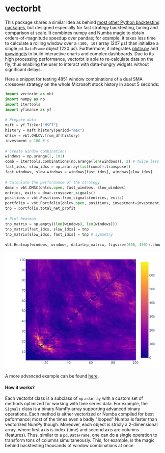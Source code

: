 # vectorbt

This package shares a similar idea as behind [most other Python backtesting packages](https://github.com/mementum/backtrader#alternatives), but designed especially for fast strategy backtesting, tuning and comparison at scale. It combines numpy and Numba magic to obtain orders-of-magnitude speedup over pandas; for example, it takes less time to calculate a rolling window over a `(100, 10)` array (207 µs) than initialize a single `pd.DataFrame` object (220 µs). Furthermore, it integrates [plotly.py](https://github.com/plotly/plotly.py) and [ipywidgets](https://github.com/jupyter-widgets/ipywidgets) to build interactive charts and complex dashboards. Due to its high processing performance, vectorbt is able to re-calculate data on the fly, thus enabling the user to interact with data-hungry widgets without significant delays.

Here a snippet for testing 4851 window combinations of a dual SMA crossover strategy on the whole Microsoft stock history in about 5 seconds:

```python
import vectorbt as vbt
import numpy as np
import itertools
import yfinance as yf

# Prepare data
msft = yf.Ticker("MSFT")
history = msft.history(period="max")
ohlcv = vbt.OHLCV.from_df(history)
investment = 100 # $

# Create window combinations
windows = np.arange(2, 101)
comb = itertools.combinations(np.arange(len(windows)), 2) # twice less params
fast_idxs, slow_idxs = np.asarray(list(comb)).transpose()
fast_windows, slow_windows = windows[fast_idxs], windows[slow_idxs]

# Calculate the performance of the strategy
dmac = vbt.DMAC(ohlcv.open, fast_windows, slow_windows)
entries, exits = dmac.crossover_signals()
positions = vbt.Positions.from_signals(entries, exits)
portfolio = vbt.Portfolio(ohlcv.open, positions, investment=investment)
tnp = portfolio.total_net_profit

# Plot heatmap
tnp_matrix = np.empty((len(windows), len(windows)))
tnp_matrix[fast_idxs, slow_idxs] = tnp
tnp_matrix[slow_idxs, fast_idxs] = tnp # symmetry

vbt.Heatmap(windows, windows, data=tnp_matrix, figsize=(600, 450)).show_png()
```

![msft_heatmap.png](msft_heatmap.png)

A more advanced example can be found [here](hello).

#### How it works?

Each vectorbt class is a subclass of `np.ndarray` with a custom set of methods optimized for working with time series data. For example, the `Signals` class is a binary NumPy array supporting advanced binary operations. Each method is either vectorized or Numba compiled for best peformance; most of the times even a badly "looped" Numba is faster than vectorized NumPy though. Moreover, each object is stricly a 2-dimensional array, where first axis is index (time) and second axis are columns (features). Thus, similar to a `pd.DataFrame`, one can do a single operation to transform tons of columns simultaneously. This, for example, is the magic behind backtesting thousands of window combinations at once.